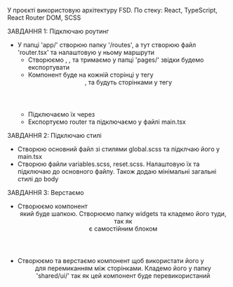 У проєкті використовую архітектуру FSD.
По стеку: React, TypeScript, React Router DOM, SCSS

ЗАВДАННЯ 1: Підключаю роутинг

- У папці 'app/' створюю папку '/routes', а тут створюю файл 'router.tsx' та налаштовую у ньому маршрути
  - Створюємо <Layout>, <UserEdit>, <UserList> та тримаємо у папці 'pages/' звідки будемо експортувати
  - Компонент <Layout> буде на кожній сторінці у тегу <header>, <UserEdit> та <UserList> будуть сторінками у тегу <main>
  - Підключаємо їх через <Outlet />
  - Експортуємо router та підключаємо у файлі main.tsx

ЗАВДАННЯ 2: Підключаю стилі
 - Створюю основний файл зі стилями global.scss та підклчаю його у main.tsx
 - Створюю файли variables.scss, reset.scss. Налаштовую їх та підключаю до основного файлу. Також додаю мінімальні загальні стилі до body

ЗАВДАННЯ 3: Верстаємо <Layout>
 - Створюємо компонент <Header> який буде шапкою. Створюємо папку widgets та кладемо його туди, так як <Header> є самостійним блоком
 - Створюємо та верстаємо компонент <Link> щоб використати його у <Header> для перемиканням між сторінками. Кладемо його у папку 'shared/ui/' так як цей компонент буде перевикористаний
